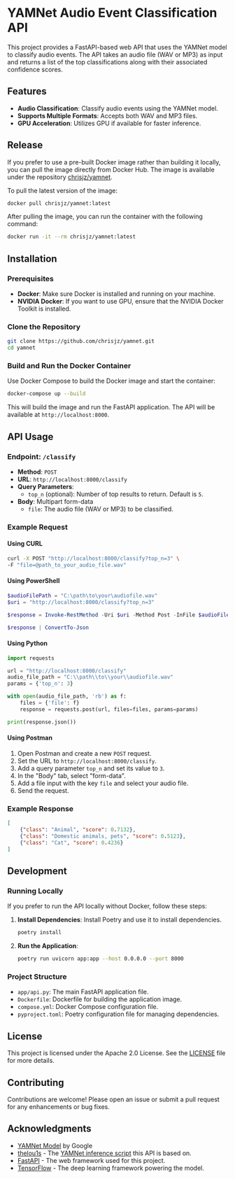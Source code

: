 # YAMNet Audio Event Classification API

This project provides a FastAPI-based web API that uses the YAMNet model to
classify audio events. The API takes an audio file (WAV or MP3) as input and
returns a list of the top classifications along with their associated
confidence scores.

## Features

- **Audio Classification**: Classify audio events using the YAMNet model.
- **Supports Multiple Formats**: Accepts both WAV and MP3 files.
- **GPU Acceleration**: Utilizes GPU if available for faster inference.

## Release

If you prefer to use a pre-built Docker image rather than building it locally,
you can pull the image directly from Docker Hub. The image is available under
the repository [chrisjz/yamnet](https://hub.docker.com/r/chrisjz/yamnet).

To pull the latest version of the image:

```bash
docker pull chrisjz/yamnet:latest
```

After pulling the image, you can run the container with the following command:

```bash
docker run -it --rm chrisjz/yamnet:latest
```

## Installation

### Prerequisites

- **Docker**: Make sure Docker is installed and running on your machine.
- **NVIDIA Docker**: If you want to use GPU, ensure that the NVIDIA
Docker Toolkit is installed.

### Clone the Repository

```bash
git clone https://github.com/chrisjz/yamnet.git
cd yamnet
```

### Build and Run the Docker Container

Use Docker Compose to build the Docker image and start the container:

```bash
docker-compose up --build
```

This will build the image and run the FastAPI application. The API will
be available at `http://localhost:8000`.

## API Usage

### Endpoint: `/classify`

- **Method**: `POST`
- **URL**: `http://localhost:8000/classify`
- **Query Parameters**:
  - `top_n` (optional): Number of top results to return. Default is `5`.
- **Body**: Multipart form-data
  - `file`: The audio file (WAV or MP3) to be classified.

### Example Request

#### Using CURL

```bash
curl -X POST "http://localhost:8000/classify?top_n=3" \
-F "file=@path_to_your_audio_file.wav"
```

#### Using PowerShell

```powershell
$audioFilePath = "C:\path\to\your\audiofile.wav"
$uri = "http://localhost:8000/classify?top_n=3"

$response = Invoke-RestMethod -Uri $uri -Method Post -InFile $audioFilePath -ContentType "multipart/form-data"

$response | ConvertTo-Json
```

#### Using Python

```python
import requests

url = "http://localhost:8000/classify"
audio_file_path = "C:\\path\\to\\your\\audiofile.wav"
params = {'top_n': 3}

with open(audio_file_path, 'rb') as f:
    files = {'file': f}
    response = requests.post(url, files=files, params=params)

print(response.json())
```

#### Using Postman

1. Open Postman and create a new `POST` request.
2. Set the URL to `http://localhost:8000/classify`.
3. Add a query parameter `top_n` and set its value to `3`.
4. In the "Body" tab, select "form-data".
5. Add a file input with the key `file` and select your audio file.
6. Send the request.

### Example Response

```json
[
    {"class": "Animal", "score": 0.7132},
    {"class": "Domestic animals, pets", "score": 0.5123},
    {"class": "Cat", "score": 0.4236}
]
```

## Development

### Running Locally

If you prefer to run the API locally without Docker, follow these steps:

1. **Install Dependencies**: Install Poetry and use it to install dependencies.

   ```bash
   poetry install
   ```

2. **Run the Application**:

   ```bash
   poetry run uvicorn app:app --host 0.0.0.0 --port 8000
   ```

### Project Structure

- `app/api.py`: The main FastAPI application file.
- `Dockerfile`: Dockerfile for building the application image.
- `compose.yml`: Docker Compose configuration file.
- `pyproject.toml`: Poetry configuration file for managing dependencies.

## License

This project is licensed under the Apache 2.0 License.
See the [LICENSE](LICENSE) file for more details.

## Contributing

Contributions are welcome! Please open an issue or submit a pull request for
any enhancements or bug fixes.

## Acknowledgments

- [YAMNet Model](https://www.kaggle.com/models/google/yamnet/tensorFlow2) by Google
- [thelou1s](https://github.com/thelou1s) - The [YAMNet inference script](https://huggingface.co/spaces/thelou1s/yamnet/blob/main/app.py)
this API is based on.
- [FastAPI](https://fastapi.tiangolo.com/) - The web framework used for this project.
- [TensorFlow](https://www.tensorflow.org/) - The deep learning framework
powering the model.

